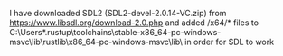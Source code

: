 I have downloaded SDL2 (SDL2-devel-2.0.14-VC.zip) from https://www.libsdl.org/download-2.0.php and added /x64/* files to C:\Users\*\.rustup\toolchains\stable-x86_64-pc-windows-msvc\lib\rustlib\x86_64-pc-windows-msvc\lib\ in order for SDL to work
